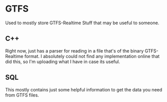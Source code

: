 # GTFS #
Used to mostly store GTFS-Realtime Stuff that may be useful to someone.

## C++ ##
Right now, just has a parser for reading in a file that's of the binary GTFS-Realtime format.
I absolutely could not find any implementation online that did this, so I'm uploading what I have in case its useful.

## SQL ##
This mostly contains just some helpful information to get the data you need from GTFS files.